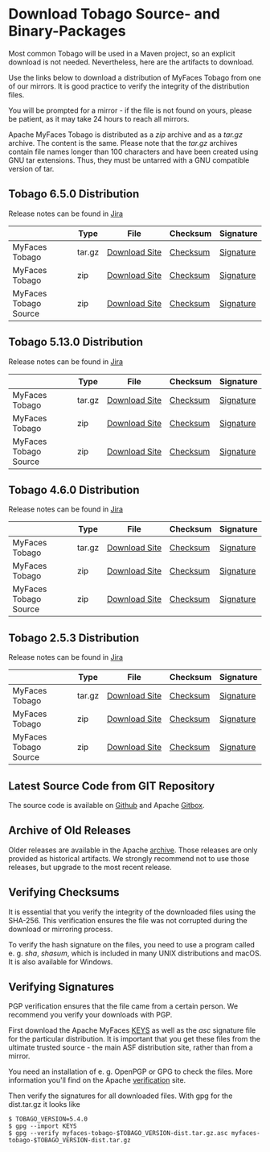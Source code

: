 # Download Tobago Source- and Binary-Packages

Most common Tobago will be used in a Maven project, so an explicit download is not needed.
Nevertheless, here are the artifacts to download.

Use the links below to download a distribution of MyFaces Tobago from
one of our mirrors. It is good practice to verify the integrity of the
distribution files.

You will be prompted for a mirror - if the file is not found on yours, please be patient, as it may take 24
hours to reach all mirrors.

Apache MyFaces Tobago is distributed as a *zip* archive and
as a *tar.gz* archive. The content is the same. Please note
that the *tar.gz* archives contain file names longer than 100 characters and have been
created using GNU tar extensions. Thus, they must be untarred with a GNU compatible
version of tar.

## Tobago 6.5.0 Distribution

Release notes can be found in
[Jira](https://issues.apache.org/jira/secure/ReleaseNote.jspa?projectId=12310273&version=12354343)

|                       | Type   | File                                                                                                          | Checksum                                                                                               | Signature                                                                                            |
|-----------------------|--------|---------------------------------------------------------------------------------------------------------------|--------------------------------------------------------------------------------------------------------|------------------------------------------------------------------------------------------------------|
| MyFaces Tobago        | tar.gz | [Download Site](https://www.apache.org/dyn/closer.lua/myfaces/binaries/myfaces-tobago-6.5.0-dist.tar.gz)      | [Checksum](https://downloads.apache.org/myfaces/binaries/myfaces-tobago-6.5.0-dist.tar.gz.sha256)      | [Signature](https://downloads.apache.org/myfaces/binaries/myfaces-tobago-6.5.0-dist.tar.gz.asc)      |
| MyFaces Tobago        | zip    | [Download Site](https://www.apache.org/dyn/closer.lua/myfaces/binaries/myfaces-tobago-6.5.0-dist.zip)         | [Checksum](https://downloads.apache.org/myfaces/binaries/myfaces-tobago-6.5.0-dist.zip.sha256)         | [Signature](https://downloads.apache.org/myfaces/binaries/myfaces-tobago-6.5.0-dist.zip.asc)         |
| MyFaces Tobago Source | zip    | [Download Site](https://www.apache.org/dyn/closer.lua/myfaces/source/myfaces-tobago-6.5.0-source-release.zip) | [Checksum](https://downloads.apache.org/myfaces/source/myfaces-tobago-6.5.0-source-release.zip.sha256) | [Signature](https://downloads.apache.org/myfaces/source/myfaces-tobago-6.5.0-source-release.zip.asc) |

## Tobago 5.13.0 Distribution

Release notes can be found in
[Jira](https://issues.apache.org/jira/secure/ReleaseNote.jspa?projectId=12310273&version=12354344)

|                       | Type   | File                                                                                                           | Checksum                                                                                                | Signature                                                                                             |
|-----------------------|--------|----------------------------------------------------------------------------------------------------------------|---------------------------------------------------------------------------------------------------------|-------------------------------------------------------------------------------------------------------|
| MyFaces Tobago        | tar.gz | [Download Site](https://www.apache.org/dyn/closer.lua/myfaces/binaries/myfaces-tobago-5.13.0-dist.tar.gz)      | [Checksum](https://downloads.apache.org/myfaces/binaries/myfaces-tobago-5.13.0-dist.tar.gz.sha256)      | [Signature](https://downloads.apache.org/myfaces/binaries/myfaces-tobago-5.13.0-dist.tar.gz.asc)      |
| MyFaces Tobago        | zip    | [Download Site](https://www.apache.org/dyn/closer.lua/myfaces/binaries/myfaces-tobago-5.13.0-dist.zip)         | [Checksum](https://downloads.apache.org/myfaces/binaries/myfaces-tobago-5.13.0-dist.zip.sha256)         | [Signature](https://downloads.apache.org/myfaces/binaries/myfaces-tobago-5.13.0-dist.zip.asc)         |
| MyFaces Tobago Source | zip    | [Download Site](https://www.apache.org/dyn/closer.lua/myfaces/source/myfaces-tobago-5.13.0-source-release.zip) | [Checksum](https://downloads.apache.org/myfaces/source/myfaces-tobago-5.13.0-source-release.zip.sha256) | [Signature](https://downloads.apache.org/myfaces/source/myfaces-tobago-5.13.0-source-release.zip.asc) |

## Tobago 4.6.0 Distribution

Release notes can be found in
[Jira](https://issues.apache.org/jira/secure/ReleaseNote.jspa?projectId=12310273&version=12352084)

|                       | Type   | File                                                                                                          | Checksum                                                                                               | Signature                                                                                            |
|-----------------------|--------|---------------------------------------------------------------------------------------------------------------|--------------------------------------------------------------------------------------------------------|------------------------------------------------------------------------------------------------------|
| MyFaces Tobago        | tar.gz | [Download Site](https://www.apache.org/dyn/closer.lua/myfaces/binaries/myfaces-tobago-4.6.0-dist.tar.gz)      | [Checksum](https://downloads.apache.org/myfaces/binaries/myfaces-tobago-4.6.0-dist.tar.gz.sha256)      | [Signature](https://downloads.apache.org/myfaces/binaries/myfaces-tobago-4.6.0-dist.tar.gz.asc)      |
| MyFaces Tobago        | zip    | [Download Site](https://www.apache.org/dyn/closer.lua/myfaces/binaries/myfaces-tobago-4.6.0-dist.zip)         | [Checksum](https://downloads.apache.org/myfaces/binaries/myfaces-tobago-4.6.0-dist.zip.sha256)         | [Signature](https://downloads.apache.org/myfaces/binaries/myfaces-tobago-4.6.0-dist.zip.asc)         |
| MyFaces Tobago Source | zip    | [Download Site](https://www.apache.org/dyn/closer.lua/myfaces/source/myfaces-tobago-4.6.0-source-release.zip) | [Checksum](https://downloads.apache.org/myfaces/source/myfaces-tobago-4.6.0-source-release.zip.sha256) | [Signature](https://downloads.apache.org/myfaces/source/myfaces-tobago-4.6.0-source-release.zip.asc) |

## Tobago 2.5.3 Distribution

Release notes can be found in
[Jira](https://issues.apache.org/jira/secure/ReleaseNote.jspa?projectId=12310273&version=12354404)

|                       | Type   | File                                                                                                          | Checksum                                                                                               | Signature                                                                                            |
|-----------------------|--------|---------------------------------------------------------------------------------------------------------------|--------------------------------------------------------------------------------------------------------|------------------------------------------------------------------------------------------------------|
| MyFaces Tobago        | tar.gz | [Download Site](https://www.apache.org/dyn/closer.lua/myfaces/binaries/myfaces-tobago-2.5.3-dist.tar.gz)      | [Checksum](https://downloads.apache.org/myfaces/binaries/myfaces-tobago-2.5.3-dist.tar.gz.sha256)      | [Signature](https://downloads.apache.org/myfaces/binaries/myfaces-tobago-2.5.3-dist.tar.gz.asc)      |
| MyFaces Tobago        | zip    | [Download Site](https://www.apache.org/dyn/closer.lua/myfaces/binaries/myfaces-tobago-2.5.3-dist.zip)         | [Checksum](https://downloads.apache.org/myfaces/binaries/myfaces-tobago-2.5.3-dist.zip.sha256)         | [Signature](https://downloads.apache.org/myfaces/binaries/myfaces-tobago-2.5.3-dist.zip.asc)         |
| MyFaces Tobago Source | zip    | [Download Site](https://www.apache.org/dyn/closer.lua/myfaces/source/myfaces-tobago-2.5.3-source-release.zip) | [Checksum](https://downloads.apache.org/myfaces/source/myfaces-tobago-2.5.3-source-release.zip.sha256) | [Signature](https://downloads.apache.org/myfaces/source/myfaces-tobago-2.5.3-source-release.zip.asc) |

## Latest Source Code from GIT Repository

The source code is available on
[Github](https://github.com/apache/myfaces-tobago) and Apache
[Gitbox](https://gitbox.apache.org/repos/asf?p=myfaces-tobago.git).

## Archive of Old Releases

Older releases are available in the Apache
[archive](https://archive.apache.org/dist/myfaces/).
Those releases are only provided as historical artifacts. We strongly
recommend not to use those releases, but upgrade to the most recent release.

## Verifying Checksums

It is essential that you verify the integrity of the downloaded
files using the SHA-256.
This verification ensures the
file was not corrupted during the download or mirroring process.

To verify the hash signature on the files, you need to use a program
called e. g. *sha*, *shasum*, which is
included in many UNIX distributions and macOS.
It is also available for Windows.

## Verifying Signatures

PGP verification ensures that the file came from a certain person.
We recommend you verify your downloads with PGP.

First download the Apache MyFaces
[KEYS](https://www.apache.org/dist/myfaces/KEYS)
as well as the *asc* signature file
for the particular distribution. It is important that you get these files from the ultimate
trusted source - the main ASF distribution site, rather than from a mirror.

You need an installation of e. g. OpenPGP or GPG to check the files. More information you'll find on the
Apache [verification](https://www.apache.org/info/verification.html#CheckingSignatures)
site.

Then verify the signatures for all downloaded files. With gpg for the dist.tar.gz it looks like

```
$ TOBAGO_VERSION=5.4.0
$ gpg --import KEYS
$ gpg --verify myfaces-tobago-$TOBAGO_VERSION-dist.tar.gz.asc myfaces-tobago-$TOBAGO_VERSION-dist.tar.gz
```

